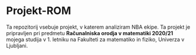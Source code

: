 # Projekt-ROM
Ta repozitorij vsebuje projekt, v katerem analiziram NBA ekipe. Ta projekt je pripravljen pri predmetu **Računalniska orodja v matematiki 2020/21** mojega studija v 1. letniku na Fakulteti za matematiko in fiziko, Univerza v Ljubljani.
